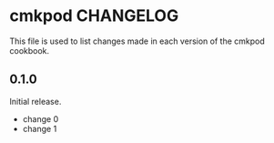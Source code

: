 # cmkpod CHANGELOG

This file is used to list changes made in each version of the cmkpod cookbook.

## 0.1.0

Initial release.

- change 0
- change 1
